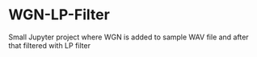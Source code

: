 # WGN-LP-Filter
Small Jupyter project where WGN is added to sample WAV file and after that filtered with LP filter
